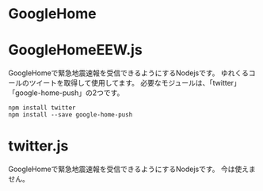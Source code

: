 # GoogleHome

# GoogleHomeEEW.js
GoogleHomeで緊急地震速報を受信できるようにするNodejsです。
ゆれくるコールのツイートを取得して使用してます。
必要なモジュールは、「twitter」「google-home-push」の2つです。

	npm install twitter
	npm install --save google-home-push

# twitter.js
GoogleHomeで緊急地震速報を受信できるようにするNodejsです。
今は使えません。
